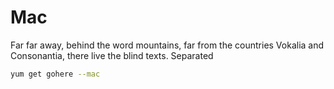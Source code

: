 # Mac

Far far away, behind the word mountains, far from the countries Vokalia and Consonantia, there live the blind texts. Separated

```bash
yum get gohere --mac
```
